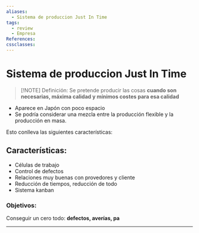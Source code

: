 ```yaml
---
aliases:
  - Sistema de produccion Just In Time
tags:
  - review
  - Empresa
References: 
cssclasses:
---
```

# Sistema de produccion Just In Time

> [!NOTE] Definición: 
> Se pretende producir las cosas **cuando son necesarias, máxima calidad y mínimos costes para esa calidad**
+ Aparece en Japón con poco espacio
+ Se podría considerar una mezcla entre la producción flexible y la producción en masa. 

Esto conlleva las siguientes características:
## Características:
+ Células de trabajo
+ Control de defectos
+ Relaciones muy buenas con provedores y cliente
+ Reducción de tiempos, reducción de todo
+ Sistema kanban

### Objetivos:
Conseguir un cero todo: **defectos, averías, pa**

***
